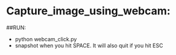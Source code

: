 # Capture_image_using_webcam:

##RUN: 
- python webcam_click.py
- snapshot when you hit SPACE. It will also quit if you hit ESC
